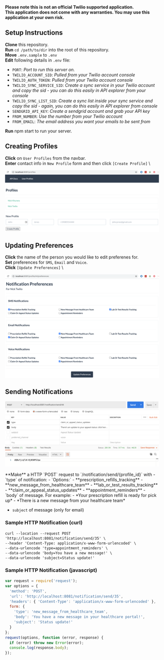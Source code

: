 **Please note this is not an official Twilio supported application.** \
**This application does not come with any warranties. You may use this application at your own risk.** 

## Setup Instructions
**Clone** this repository. \
**Run** `cd /path/to/dir` into the root of this repository. \
**Move** `.env.sample` to `.env` \
**Edit** following details in `.env` file:

 - `PORT`: *Port to run this server on.*
 - `TWILIO_ACCOUNT_SID`: *Pulled from your Twilio account console*
 - `TWILIO_AUTH_TOKEN`: *Pulled from your Twilio account console*
 - `TWILIO_SYNC_SERVICE_SID`: *Create a sync service in your Twilio account and copy the sid - you can do this easily in API explorer from your console*
 - `TWILIO_SYNC_LIST_SID`: *Create a sync list inside your sync service and copy the sid - again, you can do this easily in API explorer from console*
 - `SENDGRID_API_KEY`: *Create a sendgrid account and grab your API key*
 - `FROM_NUMBER`: *Use the number from your Twilio account*
 - `FROM_EMAIL`: *The email address you want your emails to be sent from*

**Run** npm start to run your server.

## Creating Profiles
**Click** on `User Profiles` from the navbar. \
**Enter** contact info in `New Profile` form and then click `[Create Profile]` \
<p align="center"><img src="./static/screenshots/1_Create_Profile.png?raw=true" width="650px" /></p>

## Updating Preferences
**Click** the name of the person you would like to edit preferenes for. \
**Set** preferences for `SMS`, `Email` and `Voice`. \
**Click** `[Update Preferences]`  \
<p align="center"><img src="./static/screenshots/2_Set_Preferences.png?raw=true" width="650px" /></p>

## Sending Notifications
<p align="center"><img src="./static/screenshots/3_Send_Notification.png?raw=true" width="650px" /></p>
**Make** a HTTP `POST` request to `/notification/send/{profile_id}` with
- `type` of notification:
    - `Options:` 
        - **prescription_refills_tracking**
        - **new_message_from_healthcare_team**
        - **lab_or_test_results_tracking**
        - **claim_or_appeal_status_updates**
        - **appointment_reminders**
- `body` of message. For example:
    - *Your prescription refill is ready for pick up*
    - *There is a new message from your healthcare team*

- `subject` of message (only for email)

### Sample HTTP Notification (curl)
    curl --location --request POST 'http://localhost:8081/notification/send/35' \
    --header 'Content-Type: application/x-www-form-urlencoded' \
    --data-urlencode 'type=appointment_reminders' \
    --data-urlencode 'body=You have a new message!' \
    --data-urlencode 'subject=Status update!'


### Sample HTTP Notification (javascript)
```javascript
var request = require('request');
var options = {
  'method': 'POST',
  'url': 'http://localhost:8081/notification/send/35',
  'headers': { 'Content-Type': 'application/x-www-form-urlencoded' },
  form: {
    'type': 'new_message_from_healthcare_team',
    'body': 'You have a new message in your healthcare portal!',
    'subject': 'Status update!'
  }
};
request(options, function (error, response) {
  if (error) throw new Error(error);
  console.log(response.body);
});
```

